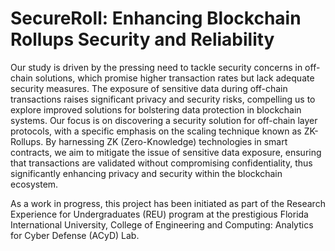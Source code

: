 # SecureRoll: Enhancing Blockchain Rollups Security and Reliability

Our study is driven by the pressing need to tackle security concerns in off-chain solutions, which promise higher transaction rates but lack adequate security measures. The exposure of sensitive data during off-chain transactions raises significant privacy and security risks, compelling us to explore improved solutions for bolstering data protection in blockchain systems. Our focus is on discovering a security solution for off-chain layer protocols, with a specific emphasis on the scaling technique known as ZK-Rollups. By harnessing ZK (Zero-Knowledge) technologies in smart contracts, we aim to mitigate the issue of sensitive data exposure, ensuring that transactions are validated without compromising confidentiality, thus significantly enhancing privacy and security within the blockchain ecosystem.

As a work in progress, this project has been initiated as part of the Research Experience for Undergraduates (REU) program at the prestigious Florida International University, College of Engineering and Computing: Analytics for Cyber Defense (ACyD) Lab. 
